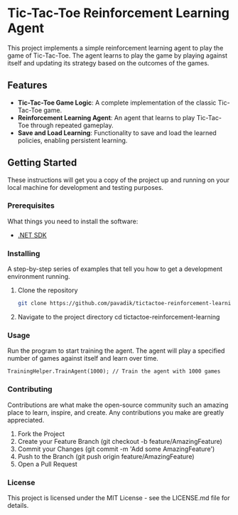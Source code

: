﻿# Tic-Tac-Toe Reinforcement Learning Agent

This project implements a simple reinforcement learning agent to play the game of Tic-Tac-Toe. The agent learns to play the game by playing against itself and updating its strategy based on the outcomes of the games.

## Features

- **Tic-Tac-Toe Game Logic**: A complete implementation of the classic Tic-Tac-Toe game.
- **Reinforcement Learning Agent**: An agent that learns to play Tic-Tac-Toe through repeated gameplay.
- **Save and Load Learning**: Functionality to save and load the learned policies, enabling persistent learning.

## Getting Started

These instructions will get you a copy of the project up and running on your local machine for development and testing purposes.

### Prerequisites

What things you need to install the software:

- [.NET SDK](https://dotnet.microsoft.com/download)

### Installing

A step-by-step series of examples that tell you how to get a development environment running.

1. Clone the repository
   ```sh
   git clone https://github.com/pavadik/tictactoe-reinforcement-learning.git

2. Navigate to the project directory
	cd tictactoe-reinforcement-learning

### Usage

Run the program to start training the agent. The agent will play a specified number of games against itself and learn over time.

	TrainingHelper.TrainAgent(1000); // Train the agent with 1000 games

### Contributing

Contributions are what make the open-source community such an amazing place to learn, inspire, and create. Any contributions you make are greatly appreciated.

1. Fork the Project
2. Create your Feature Branch (git checkout -b feature/AmazingFeature)
3. Commit your Changes (git commit -m 'Add some AmazingFeature')
4. Push to the Branch (git push origin feature/AmazingFeature)
5. Open a Pull Request

### License

This project is licensed under the MIT License - see the LICENSE.md file for details.